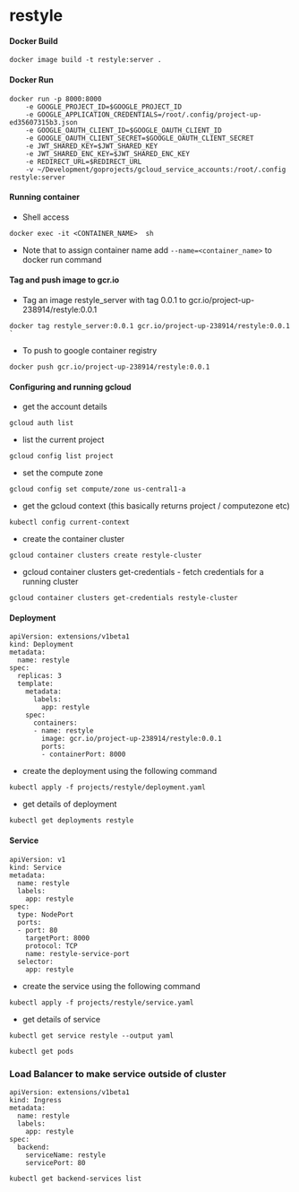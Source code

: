 # restyle


#### Docker Build

```
docker image build -t restyle:server .
```

#### Docker Run
```
docker run -p 8000:8000
    -e GOOGLE_PROJECT_ID=$GOOGLE_PROJECT_ID
    -e GOOGLE_APPLICATION_CREDENTIALS=/root/.config/project-up-ed35607315b3.json
    -e GOOGLE_OAUTH_CLIENT_ID=$GOOGLE_OAUTH_CLIENT_ID
    -e GOOGLE_OAUTH_CLIENT_SECRET=$GOOGLE_OAUTH_CLIENT_SECRET
    -e JWT_SHARED_KEY=$JWT_SHARED_KEY
    -e JWT_SHARED_ENC_KEY=$JWT_SHARED_ENC_KEY
    -e REDIRECT_URL=$REDIRECT_URL
    -v ~/Development/goprojects/gcloud_service_accounts:/root/.config restyle:server
```

#### Running container

- Shell access
```
docker exec -it <CONTAINER_NAME>  sh
```
- Note that to assign container name add `--name=<container_name>` to docker run command

#### Tag and push image to gcr.io

- Tag an image restyle_server with tag 0.0.1 to gcr.io/project-up-238914/restyle:0.0.1

```
docker tag restyle_server:0.0.1 gcr.io/project-up-238914/restyle:0.0.1                     `
```
- To push to google container registry

```
docker push gcr.io/project-up-238914/restyle:0.0.1
```

#### Configuring and running gcloud

- get the account details
```
gcloud auth list
```
- list the current project
```
gcloud config list project
```
- set the compute zone
```
gcloud config set compute/zone us-central1-a
```
- get the gcloud context (this basically returns project / computezone etc)
```
kubectl config current-context
```
- create the container cluster
```
gcloud container clusters create restyle-cluster
```
- gcloud container clusters get-credentials - fetch credentials for a running cluster
```
gcloud container clusters get-credentials restyle-cluster
```

#### Deployment

```
apiVersion: extensions/v1beta1
kind: Deployment
metadata:
  name: restyle
spec:
  replicas: 3
  template:
    metadata:
      labels:
        app: restyle
    spec:
      containers:
      - name: restyle
        image: gcr.io/project-up-238914/restyle:0.0.1
        ports:
        - containerPort: 8000

```
- create the deployment using the following command
```
kubectl apply -f projects/restyle/deployment.yaml
```
- get details of deployment
```
kubectl get deployments restyle
```

#### Service

```
apiVersion: v1
kind: Service
metadata:
  name: restyle
  labels:
    app: restyle
spec:
  type: NodePort
  ports:
  - port: 80
    targetPort: 8000
    protocol: TCP
    name: restyle-service-port
  selector:
    app: restyle

```

- create the service using the following command

```
kubectl apply -f projects/restyle/service.yaml

```

- get details of service

```
kubectl get service restyle --output yaml
```

```
kubectl get pods
```

### Load Balancer to make service outside of cluster
```
apiVersion: extensions/v1beta1
kind: Ingress
metadata:
  name: restyle
  labels:
    app: restyle
spec:
  backend:
    serviceName: restyle
    servicePort: 80

```

```
kubectl get backend-services list
```
